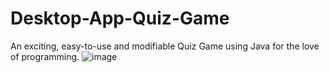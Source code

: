 # Desktop-App-Quiz-Game
An exciting, easy-to-use and modifiable Quiz Game using Java for the love of programming.
![image](https://user-images.githubusercontent.com/82354360/118628318-b1eeff00-b7f6-11eb-96eb-7d55967537b8.png)
